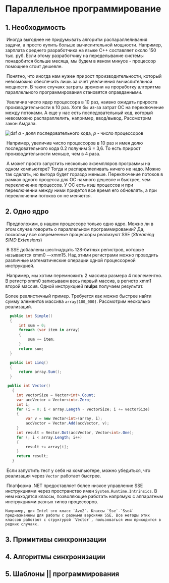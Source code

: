 # Параллельное программирование



## 1. Необходимость

​	Иногда выгоднее не придумывать алгоритм распараллеливания задачи, а просто купить больше вычислительной мощности. Например, зарплата среднего разработчика на языке C++ составляет около 150 тыс. руб. Если этому разработчику на переделывание системы понадобится больше месяца, мы будем в явном минусе - процессор помощнее стоит дешевле. 

​	Понятно, что иногда нам нужен прирост производительности, который невозможно обеспечить лишь за счет увеличения вычислительной мощности. В таких случаях затраты времени на проработку алгоритма параллельного программирования становятся оправданными.

​	Увеличив число ядер процессора в 10 раз, наивно ожидать прироста производительности в 10 раз. Хотя бы из-за затрат ОС на переключение между потоками. А еще у нас есть последовательный код, который невозможно распараллелить, например, ввод/вывод. Рассмотрим закон Амдала.

![dsf](https://latex.codecogs.com/gif.latex?S=\frac{1}{\alpha+\frac{1-\alpha}{p}}) *a* - доля последовательного кода,  *p* - число процессоров

​	Например, увеличив число процессоров в 10 раз и имея долю последовательного кода 0.2 получим S = 3,6. То есть прирост производительности меньше, чем в 4 раза.  



​	А может просто запустить несколько экземпляров программы на одном компьютере? Тогда и распараллеливать ничего не надо. Можно так сделать, но выгода будет гораздо меньше. Переключение потоков в рамках одного процесса для ОС намного дешевле и быстрее, чем переключение процессов. У ОС есть кэш процессов и при переключении между ними придется все время его обновлять, а при переключении потоков он не меняется.



## 2. Одно ядро

​	Предположим, в нашем процессоре только одно ядро. Можно ли в этом случае говорить о параллельном программировании? Да, поскольку все современные процессоры реализуют SSE (*Streaming SIMD Extensions*)

​	В SSE добавлены шестнадцать 128-битных регистров, которые называются xmm0 —xmm15. Над этими регистрами можно проводить различные математические операции одной процессорной инструкцией. 

​	Например, мы хотим перемножить 2 массива размера 4 поэлементно. В регистр xmm0 записываем весь первый массив, в регистр xmm1 второй массив. Одной инструкцией **mulps** получаем результат.

Более реалистичный пример. Требуется как можно быстрее найти сумму элементов массива `array[100_000]`. Рассмотрим несколько реализаций.

```c#
  public int Simple()
  {
      int sum = 0;
      foreach (var item in array)
      {
          sum += item;
      }
      return sum;
  }

  public int Linq()
  {
      return array.Sum();
  }

 public int Vector()
   {
     int vectorSize = Vector<int>.Count;
     var accVector = Vector<int>.Zero;
     int i;
     for (i = 0; i < array.Length - vectorSize; i += vectorSize)
     {
         var v = new Vector<int>(array, i);
         accVector = Vector.Add(accVector, v);
     }
     int result = Vector.Dot(accVector, Vector<int>.One);
     for (; i < array.Length; i++)
     {
         result += array[i];
     }
     return result;
   }
```

​	Если запустить тест у себя на компьютере, можно убедиться, что реализация через `Vector` работает быстрее.

​	 Платформа .NET предоставляет более низкое управление SSE инструкциями через пространство имен `System.Runtime.Intrinsics`. В нем находятся классы, позволяющие работать напрямую с аппаратным инструкциями разных типов процессоров.

 	Например, для Intel это класс `Avx2`. Классы `Sse`-`Sse4` предназначены для работы с разными версиями SSE. Все методы этих классов работают с структурой `Vector`, пользоваться ими приходится в редких случаях. 









## 3. Примитивы синхронизации







## 4. Алгоритмы синхронизации







## 5. Шаблоны || программирования
